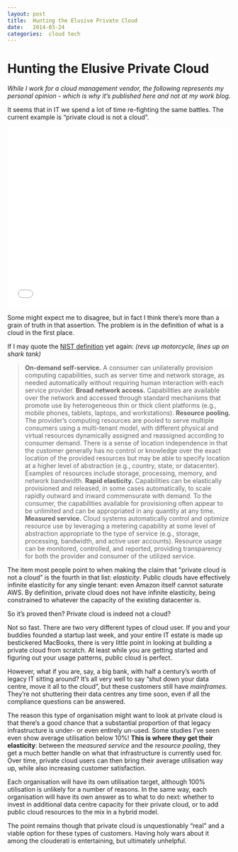 ```yaml
---
layout: post
title:  Hunting the Elusive Private Cloud 
date:   2014-03-24 
categories:  cloud tech 
---
```


# Hunting the Elusive Private Cloud


*While I work for a cloud management vendor, the following represents my personal opinion - which is why it’s published here and not at my work blog.*

It seems that in IT we spend a lot of time re-fighting the same battles. The current example is “private cloud is not a cloud”.

<iframe src="//embed.gettyimages.com/embed/182055970?et=aegK1bCYBkyrFhEVI1izBw&sig=8DtLeiYVs_54q6_X2h4Ks5HcpmuY_Czp7SsXVumtjo4=" width="507" height="407" frameborder="0" scrolling="no"></iframe>

Some might expect me to disagree, but in fact I think there’s more than a grain of truth in that assertion. The problem is in the definition of what is a cloud in the first place.

If I may quote the [NIST definition](http://csrc.nist.gov/publications/nistpubs/800-145/SP800-145.pdf) yet again: *(revs up motorcycle, lines up on shark tank)*

> **On-demand self-service.** A consumer can unilaterally provision computing capabilities, such as server time and network storage, as needed automatically without requiring human interaction with each service provider.
> **Broad network access.** Capabilities are available over the network and accessed through standard mechanisms that promote use by heterogeneous thin or thick client platforms (e.g., mobile phones, tablets, laptops, and workstations).
> **Resource pooling.** The provider’s computing resources are pooled to serve multiple consumers using a multi-tenant model, with different physical and virtual resources dynamically assigned and reassigned according to consumer demand. There is a sense of location independence in that the customer generally has no control or knowledge over the exact location of the provided resources but may be able to specify location at a higher level of abstraction (e.g., country, state, or datacenter). Examples of resources include storage, processing, memory, and network bandwidth.
> **Rapid elasticity.** Capabilities can be elastically provisioned and released, in some cases automatically, to scale rapidly outward and inward commensurate with demand. To the consumer, the capabilities available for provisioning often appear to be unlimited and can be appropriated in any quantity at any time.
> **Measured service.** Cloud systems automatically control and optimize resource use by leveraging a metering capability at some level of abstraction appropriate to the type of service (e.g., storage, processing, bandwidth, and active user accounts). Resource usage can be monitored, controlled, and reported, providing transparency for both the provider and consumer of the utilized service.

The item most people point to when making the claim that "private cloud is not a cloud” is the fourth in that list: *elasticity*. Public clouds have effectively infinite elasticity for any single tenant: even Amazon itself cannot saturate AWS. By definition, private cloud does not have infinite elasticity, being constrained to whatever the capacity of the existing datacenter is.

So it’s proved then? Private cloud is indeed not a cloud?

Not so fast. There are two very different types of cloud user. If you and your buddies founded a startup last week, and your entire IT estate is made up bestickered MacBooks, there is very little point in looking at building a private cloud from scratch. At least while you are getting started and figuring out your usage patterns, public cloud is perfect.

However, what if you are, say, a big bank, with half a century’s worth of legacy IT sitting around? It’s all very well to say “shut down your data centre, move it all to the cloud”, but these customers still have *mainframes*. They’re not shuttering their data centres any time soon, even if all the compliance questions can be answered.

The reason this type of organisation might want to look at private cloud is that there’s a good chance that a substantial proportion of that legacy infrastructure is under- or even entirely un-used. Some studies I’ve seen even show average utilisation below 10%! **This is where they get their elasticity**: between the *measured service* and the *resource pooling*, they get a much better handle on what that infrastructure is currently used for. Over time, private cloud users can then bring their average utilisation way up, while also increasing customer satisfaction.

Each organisation will have its own utilisation target, although 100% utilisation is unlikely for a number of reasons. In the same way, each organisation will have its own answer as to what to do next: whether to invest in additional data centre capacity for their private cloud, or to add public cloud resources to the mix in a hybrid model. 

The point remains though that private cloud is unquestionably “real” and a viable option for these types of customers. Having holy wars about it among the clouderati is entertaining, but ultimately unhelpful.

